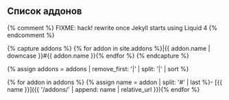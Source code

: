 ## Список аддонов

{% comment %}
  FIXME: hack! rewrite once Jekyll starts using Liquid 4
{% endcomment %}

{% capture addons %}
  {% for addon in site.addons %}|{{ addon.name | downcase }}#{{ addon.name }}{% endfor %}
{% endcapture %}

{% assign addons = addons | remove_first: '|' | split: '|' | sort %}

{% for addon in addons %}
  {% assign name = addon | split: '#' | last %}- [{{ name }}]({{ '/addons/' | append: name | relative_url }}){% endfor %}
